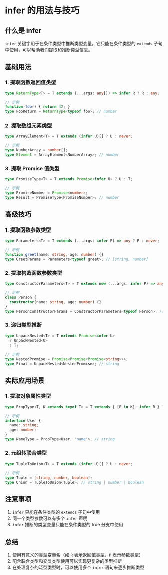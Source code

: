 # infer 的用法与技巧

## 什么是 infer
`infer` 关键字用于在条件类型中推断类型变量。它只能在条件类型的 `extends` 子句中使用，可以帮助我们提取和推断类型信息。

## 基础用法

### 1. 提取函数返回值类型
```typescript
type ReturnType<T> = T extends (...args: any[]) => infer R ? R : any;

// 示例
function foo() { return 42; }
type FooReturn = ReturnType<typeof foo>; // number
```

### 2. 提取数组元素类型
```typescript
type ArrayElement<T> = T extends (infer U)[] ? U : never;

// 示例
type NumberArray = number[];
type Element = ArrayElement<NumberArray>; // number
```

### 3. 提取 Promise 值类型
```typescript
type PromiseType<T> = T extends Promise<infer U> ? U : T;

// 示例
type PromiseNumber = Promise<number>;
type Result = PromiseType<PromiseNumber>; // number
```

## 高级技巧

### 1. 提取函数参数类型
```typescript
type Parameters<T> = T extends (...args: infer P) => any ? P : never;

// 示例
function greet(name: string, age: number) {}
type GreetParams = Parameters<typeof greet>; // [string, number]
```

### 2. 提取构造函数参数类型
```typescript
type ConstructorParameters<T> = T extends new (...args: infer P) => any ? P : never;

// 示例
class Person {
  constructor(name: string, age: number) {}
}
type PersonConstructorParams = ConstructorParameters<typeof Person>; // [string, number]
```

### 3. 递归类型推断
```typescript
type UnpackNested<T> = T extends Promise<infer U>
  ? UnpackNested<U>
  : T;

// 示例
type NestedPromise = Promise<Promise<Promise<string>>>;
type Final = UnpackNested<NestedPromise>; // string
```

## 实际应用场景

### 1. 提取对象属性类型
```typescript
type PropType<T, K extends keyof T> = T extends { [P in K]: infer R } ? R : never;

// 示例
interface User {
  name: string;
  age: number;
}
type NameType = PropType<User, 'name'>; // string
```

### 2. 元组转联合类型
```typescript
type TupleToUnion<T> = T extends (infer U)[] ? U : never;

// 示例
type Tuple = [string, number, boolean];
type Union = TupleToUnion<Tuple>; // string | number | boolean
```

## 注意事项

1. `infer` 只能在条件类型的 `extends` 子句中使用
2. 同一个类型参数可以有多个 `infer` 声明
3. `infer` 推断的类型变量只能在条件类型的 true 分支中使用

## 总结

1. 使用有意义的类型变量名（如 `R` 表示返回值类型，`P` 表示参数类型）
2. 配合联合类型和交叉类型使用可以实现更复杂的类型推断
3. 在处理复杂的泛型类型时，可以使用多个 `infer` 语句来逐步推断类型
